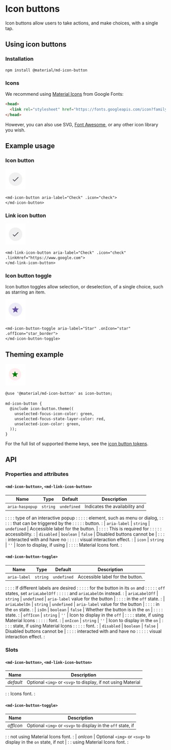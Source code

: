 # Icon buttons
Icon buttons allow users to take actions, and make choices, with a single tap.

## Using icon buttons

### Installation

```
npm install @material/md-icon-button
```

### Icons

We recommend using [Material Icons](https://material.io/tools/icons/) from
Google Fonts:

```html
<head>
  <link rel="stylesheet" href="https://fonts.googleapis.com/icon?family=Material+Icons">
</head>
```

However, you can also use SVG, [Font Awesome](https://fontawesome.com/), or any
other icon library you wish.

## Example usage

### Icon button

<img src="images/icon-button.png" alt="Icon button (with check icon)" width="64px">

```
<md-icon-button aria-label="Check" .icon="check">
</md-icon-button>
```

### Link icon button

<img src="images/icon-button.png" alt="Link icon button (with check icon)" width="64px">

```
<md-link-icon-button aria-label="Check" .icon="check" .linkHref="https://www.google.com">
</md-link-icon-button>
```

### Icon button toggle

Icon button toggles allow selection, or deselection, of a single choice, such as
starring an item.

<img src="images/icon-button-toggle.png" alt="Icon button toggle (with star icon)" width="64px">

```
<md-icon-button-toggle aria-label="Star" .onIcon="star" .offIcon="star_border">
</md-icon-button-toggle>
```

## Theming example

<img src="images/icon-button-theme.png" alt="Icon button with custom theme (green icon and red ripple on focus)" width="64px">

```
@use '@material/md-icon-button' as icon-button;

md-icon-button {
  @include icon-button.theme((
    unselected-focus-icon-color: green,
    unselected-focus-state-layer-color: red,
    unselected-icon-color: green,
  ));
}
```

For the full list of supported theme keys, see the
[icon button tokens](https://github.com/material-components/material-web/blob/master/components/tokens/latest/_md-comp-icon-button.scss).

## API

### Properties and attributes

#### `<md-icon-button>`, `<md-link-icon-button>`

| Name            | Type      | Default     | Description                      |
| --------------- | --------- | ----------- | -------------------------------- |
| `aria-haspopup` | `string`  | `undefined` | Indicates the availability and   |
:                 :           :             : type of an interactive popup     :
:                 :           :             : element, such as menu or dialog, :
:                 :           :             : that can be triggered by the     :
:                 :           :             : button.                          :
| `aria-label`    | `string`  | `undefined` | Accessible label for the button. |
:                 :           :             : This is required for             :
:                 :           :             : accessibility.                   :
| `disabled`      | `boolean` | `false`     | Disabled buttons cannot be       |
:                 :           :             : interacted with and have no      :
:                 :           :             : visual interaction effect.       :
| `icon`          | `string`  | `''`        | Icon to display, if using        |
:                 :           :             : Material Icons font.             :

#### `<md-icon-button-toggle>`

| Name           | Type      | Default     | Description                       |
| -------------- | --------- | ----------- | --------------------------------- |
| `aria-label`   | `string`  | `undefined` | Accessible label for the button.  |
:                :           :             : If different labels are desired   :
:                :           :             : for the button in its `on` and    :
:                :           :             : `off` states, set `ariaLabelOff`  :
:                :           :             : and `ariaLabelOn` instead.        :
| `ariaLabelOff` | `string`  | `undefined` | `aria-label` value for the button |
:                :           :             : in the `off` state.               :
| `ariaLabelOn`  | `string`  | `undefined` | `aria-label` value for the button |
:                :           :             : in the `on` state.                :
| `isOn`         | `boolean` | `false`     | Whether the button is in the `on` |
:                :           :             : state.                            :
| `offIcon`      | `string`  | `''`        | Icon to display in the `off`      |
:                :           :             : state, if using Material Icons    :
:                :           :             : font.                             :
| `onIcon`       | `string`  | `''`        | Icon to display in the `on`       |
:                :           :             : state, if using Material Icons    :
:                :           :             : font.                             :
| `disabled`     | `boolean` | `false`     | Disabled buttons cannot be        |
:                :           :             : interacted with and have no       :
:                :           :             : visual interaction effect.        :

### Slots

#### `<md-icon-button>`, `<md-link-icon-button>`

| Name      | Description                                                   |
| --------- | ------------------------------------------------------------- |
| *default* | Optional `<img>` or `<svg>` to display, if not using Material |
:           : Icons font.                                                   :

#### `<md-icon-button-toggle>`

| Name      | Description                                                      |
| --------- | ---------------------------------------------------------------- |
| *offIcon* | Optional `<img>` or `<svg>` to display in the `off` state, if    |
:           : not using Material Icons font.                                   :
| *onIcon*  | Optional `<img>` or `<svg>` to display in the `on` state, if not |
:           : using Material Icons font.                                       :
